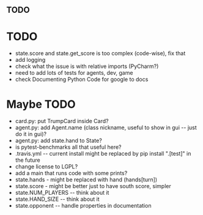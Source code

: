 TODO
----

# TODO
- state.score and state.get_score is too complex 
(code-wise), fix that
- add logging
- check what the issue is with relative imports (PyCharm?)
- need to add lots of tests for agents, dev, game
- check Documenting Python Code for google to docs

# Maybe TODO
- card.py: put TrumpCard inside Card?
- agent.py: add Agent.name (class nickname, useful 
to show in gui -- just do it in gui)?
- agent.py: add state.hand to State?
- is pytest-benchmarks all that useful here?
- .travis.yml -- current install might be replaced by 
pip install ".[test]" in the future
- change license to LGPL?
- add a main that runs code with some prints?
- state.hands - might be replaced with hand (hands[turn])
- state.score - might be better just to have south 
score, simpler
- state.NUM_PLAYERS -- think about it 
- state.HAND_SIZE -- think about it
- state.opponent -- handle properties in documentation

